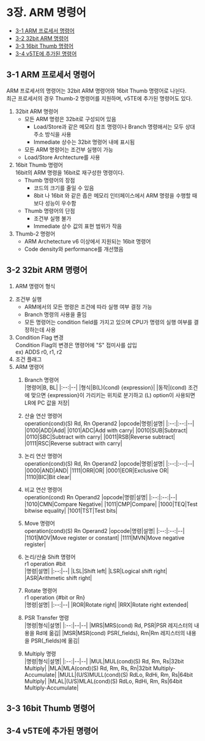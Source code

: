  # 3장. **ARM 명령어**

  * [3-1 ARM 프로세서 명령어](#3-1-arm-프로세서-명령어)  
  * [3-2 32bit ARM 명령어](#3-2-32bit-arm-명령어)  
  * [3-3 16bit Thumb 명령어](#3-3-16bit-thumb-명령어)  
  * [3-4 v5TE에 추가된 명령어](#3-4-v5te에-추가된-명령어)  

## 3-1 ARM 프로세서 명령어  
  ARM 프로세서의 명령어는 32bit ARM 명령어와 16bit Thumb 명령어로 나뉜다.  
  최근 프로세서의 경우 Thumb-2 명령어를 지원하며, v5TE에 추가된 명령어도 있다.  
  1. 32bit ARM 명령어  
      * 모든 ARM 명령은 32bit로 구성되어 있음  
        - Load/Store과 같은 메모리 참조 명령이나 Branch 명령애서는 모두 상대 주소 방식을 사용  
        - Immediate 상수는 32bit 명령어 내에 표시됨
      * 모든 ARM 명령어는 조건부 실행이 가능
      * Load/Store Archtecture를 사용
  2. 16bit Thumb 명령어  
    16bit의 ARM 명령을 16bit로 재구성한 명령이다.  
      * Thumb 명령어의 장점  
        - 코드의 크기를 줄일 수 있음
        - 8bit 나 16bit 와 같은 좁은 메모리 인터페이스에서 ARM 명령을 수행할 때 보다 성능이 우수함  
      * Thumb 명령어의 단점  
        - 조건부 실행 불가
        - Immediate 상수 값의 표현 범위가 작음
  3. Thumb-2 명령어  
      * ARM Archetecture v6 이상에서 지원되는 16bit 명령어  
      * Code density와 performance를 개선했음

## 3-2 32bit ARM 명령어  
  1. ARM 명령어 형식  
  <!-- To-Do : 명령어 이미지-->
  2. 조건부 실행  
      * ARM에서의 모든 명령은 조건에 따라 실행 여부 결정 가능  
      * Branch 명령의 사용을 줄임
      * 모든 명령어는 condition field를 가지고 있으며 CPU가 명령의 실행 여부를 결정하는데 사용  
  3. Condition Flag 변경  
    Condition Flag의 변경은 명령어에 "S" 접미사를 삽입  
    ex) ADDS r0, r1, r2
  4. 조건 플래그  
    <!-- To-Do : 이미지-->
  5. ARM 명령어  
      1. Branch 명령어  
          |명령어|B, BL|
          |:--:|--|
          |형식|B(L)(cond) {expression}|
          |동작|(cond) 조건에 맞으면 {expression}이 가리키는 위치로 분기하고 (L) option이 사용되면 LR에 PC 값을 저장|
          <!-- To-Do : 이미지-->

      2. 산술 연산 명령어  
          operation(cond)(S) Rd, Rn Operand2 
          |opcode|명령|설명|
          |:--:|:--:|--|
          |0100|ADD|Add|
          |0101|ADC|Add with carry|
          |0010|SUB|Subtract|
          |0110|SBC|Subtract with carry|
          |0011|RSB|Reverse subtract|
          |0111|RSC|Reverse subtract with carry|

      3. 논리 연산 명령어  
          operation(cond)(S) Rd, Rn Operand2 
          |opcode|명령|설명|
          |:--:|:--:|--|
          |0000|AND|AND|
          |1111|ORR|OR|
          |0001|EOR|Exclusive OR|
          |1110|BIC|Bit clear|

      4. 비교 연산 명령어  
          operation(cond) Rn Operand2 
          |opcode|명령|설명|
          |:--:|:--:|--|
          |1010|CMN|Compare Negative|
          |1011|CMP|Compare|
          |1000|TEQ|Test bitwise equality|
          |1001|TST|Test bits|

      5. Move 명령어  
          operation(cond)(S) Rn Operand2 
          |opcode|명령|설명|
          |:--:|:--:|--|
          |1101|MOV|Move register or constant|
          |1111|MVN|Move negative register|

      6. 논리/산술 Shift 명령어  
          r1 operation #bit  
          |명령|설명|
          |:--:|--|
          |LSL|Shift left|
          |LSR|Logical shift right|
          |ASR|Arithmetic shift right|

      7. Rotate 명령어  
          r1 operation {#bit or Rn}  
          |명령|설명|
          |:--:|--|
          |ROR|Rotate right|
          |RRX|Rotate right extended|

      8. PSR Transfer 명령  
          |명령|형식|설명|
          |:--:|--|--|
          |MRS|MRS(cond) Rd, PSR|PSR 레지스터의 내용을 Rd에 옮김|
          |MSR|MSR(cond) PSR(_fields), Rm|Rm 레지스터의 내용을 PSR(_fields)에 옮김|

      9. Multiply 명령  
          |명령|형식|설명|
          |:--:|--|--|
          |MUL|MUL(cond)(S) Rd, Rm, Rs|32bit Multiply|
          |MLA|MLA(cond)(S) Rd, Rm, Rs, Rn|32bit Multiply-Accumulate|
          |MULL|(U/S)MULL(cond)(S) RdLo, RdHi, Rm, Rs|64bit Multiply|
          |MLAL|(U/S)MLAL(cond)(S) RdLo, RdHi, Rm, Rs|64bit Multiply-Accumulate|


## 3-3 16bit Thumb 명령어  
## 3-4 v5TE에 추가된 명령어  